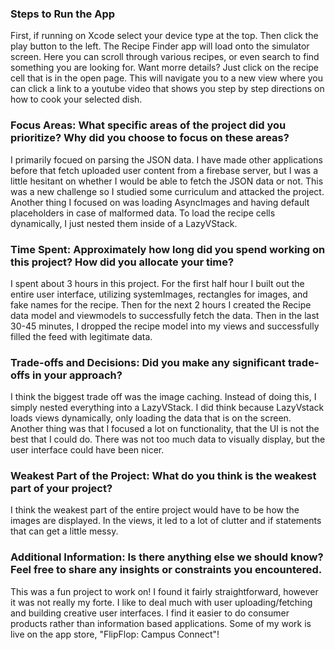 <?xml version="1.0" encoding="UTF-8" standalone="no"?>
<document type="com.apple.InterfaceBuilder3.CocoaTouch.XIB" version="3.0" toolsVersion="13142" targetRuntime="iOS.CocoaTouch" propertyAccessControl="none" useAutolayout="YES" useTraitCollections="YES" useSafeAreas="YES" colorMatched="YES">
    <dependencies>
        <plugIn identifier="com.apple.InterfaceBuilder.IBCocoaTouchPlugin" version="12042"/>
    </dependencies>
    <objects>
        <placeholder placeholderIdentifier="IBFilesOwner" id="-1" userLabel="File's Owner"/>
        <placeholder placeholderIdentifier="IBFirstResponder" id="-2" customClass="UIResponder"/>
    </objects>
</document>




### Steps to Run the App
First, if running on Xcode select your device type at the top. Then click the play button to the left. The Recipe Finder app will load onto the simulator
screen. Here you can scroll through various recipes, or even search to find something you are looking for. Want morre details? Just click on the recipe cell
that is in the open page. This will navigate you to a new view where you can click a link to a youtube video that shows you step by step directions on how to
cook your selected dish.

### Focus Areas: What specific areas of the project did you prioritize? Why did you choose to focus on these areas?
I primarily focued on parsing the JSON data. I have made other applications before that fetch uploaded user content from a firebase server, but I was a
little hesitant on whether I would be able to fetch the JSON data or not. This was a new challenge so I studied some curriculum and attacked the project.
Another thing I focused on was loading AsyncImages and having default placeholders in case of malformed data. To load the recipe cells dynamically, I just
nested them inside of a LazyVStack.

### Time Spent: Approximately how long did you spend working on this project? How did you allocate your time?
I spent about 3 hours in this project. For the first half hour I built out the entire user interface, utilizing systemImages, rectangles for images, and fake
names for the recipe. Then for the next 2 hours I created the Recipe data model and viewmodels to successfully fetch the data. Then in the last 30-45
minutes, I dropped the recipe model into my views and successfully filled the feed with legitimate data.

### Trade-offs and Decisions: Did you make any significant trade-offs in your approach?
I think the biggest trade off was the image caching. Instead of doing this, I simply nested everything into a LazyVStack. I did think because LazyVstack
loads views dynamically, only loading the data that is on the screen. Another thing was that I focused a lot on functionality, that the UI is not the best
that I could do. There was not too much data to visually display, but the user interface could have been nicer.

### Weakest Part of the Project: What do you think is the weakest part of your project?
I think the weakest part of the entire project would have to be how the images are displayed. In the views, it led to a lot of clutter and if statements that
can get a little messy.
### Additional Information: Is there anything else we should know? Feel free to share any insights or constraints you encountered.
This was a fun project to work on! I found it fairly straightforward, however it was not really my forte. I like to deal much with user uploading/fetching
and building creative user interfaces. I find it easier to do consumer products rather than information based applications. Some of my work is live on the
app store, "FlipFlop: Campus Connect"!

